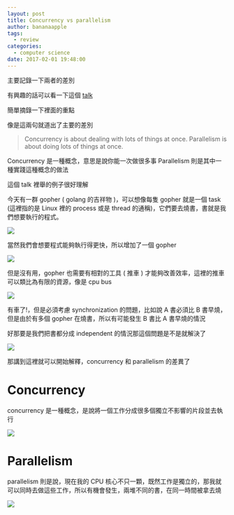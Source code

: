```yaml
---
layout: post
title: Concurrency vs parallelism
author: bananaapple
tags:
  - review
categories:
  - computer science
date: 2017-02-01 19:48:00
---
```

主要記錄一下兩者的差別

有興趣的話可以看一下這個 [talk](https://talks.golang.org/2012/waza.slide#1)

簡單摘錄一下裡面的重點

像是這兩句就道出了主要的差別


> Concurrency is about dealing with lots of things at once.
> Parallelism is about doing lots of things at once.


Concurrency 是一種概念，意思是說你能一次做很多事
Parallelism 則是其中一種實踐這種概念的做法

這個 talk 裡舉的例子很好理解

今天有一群 gopher ( golang 的吉祥物 )，可以想像每隻 gopher 就是一個 task (這裡指的是 Linux 裡的 process 或是 thread 的通稱)，它們要去燒書，書就是我們想要執行的程式。

![](https://talks.golang.org/2012/waza/gophersimple1.jpg)

當然我們會想要程式能夠執行得更快，所以增加了一個 gopher

![](https://talks.golang.org/2012/waza/gophersimple3.jpg)

但是沒有用，gopher 也需要有相對的工具 ( 推車 ) 才能夠改善效率，這裡的推車可以類比為有限的資源，像是 cpu bus

![](https://talks.golang.org/2012/waza/gophersimple2.jpg)

有車了!，但是必須考慮 synchronization 的問題，比如說 A 書必須比 B 書早燒，但是由於有多個 gopher 在燒書，所以有可能發生 B 書比 A 書早燒的情況

好那要是我們把書都分成 independent 的情況那這個問題是不是就解決了

![](https://talks.golang.org/2012/waza/gophersimple4.jpg)

那講到這裡就可以開始解釋，concurrency 和 parallelism 的差異了

# Concurrency

concurrency 是一種概念，是說將一個工作分成很多個獨立不影響的片段並去執行

![](https://talks.golang.org/2012/waza/gophersimple2.jpg)

# Parallelism

parallelism 則是說，現在我的 CPU 核心不只一顆，既然工作是獨立的，那我就可以同時去做這些工作，所以有機會發生，兩堆不同的書，在同一時間被拿去燒

![](https://talks.golang.org/2012/waza/gophersimple4.jpg)
